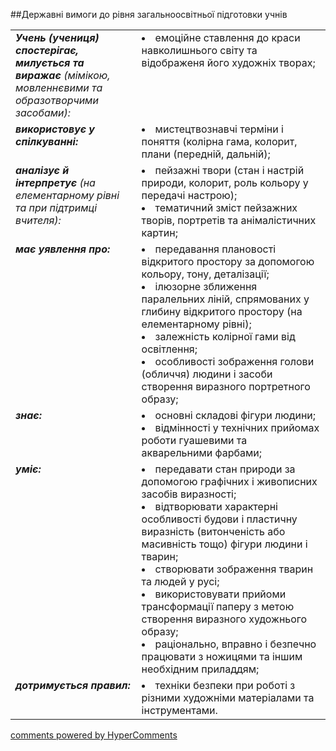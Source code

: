 <div id="hypercomments_widget" class="js-hypercomments-widget invisible"></div>

##Державні вимоги до рівня загальноосвітньої підготовки учнів

<table>
<tbody>
<tr>
<td width="40%" style="vertical-align:top !important;">
<i><b>Учень (учениця) спостерігає, милується та виражає</b> (мімікою, мовленнєвими та образотворчими засобами):</i><br>
</td>
<td style="vertical-align:top !important;">
<li>емоційне ставлення до краси навколишнього світу та відображеня його художніх творах; </li>
</td>
</tr>
<tr>
<td width="40%" style="vertical-align:top !important;">
<i><b>використовує у спілкуванні:</b></i><br>
</td>
<td>
<li>мистецтвознавчі терміни і поняття (колірна гама, колорит, плани (передній, дальній);</li>
</td>
</tr>
<tr>
<td width="40%" style="vertical-align:top !important;">
<i><b>аналізує й інтерпретує</b> (на елементарному рівні та при підтримці вчителя):</i><br>
</td>
<td>
<li>пейзажні твори (стан і настрій природи, колорит, роль кольору у передачі настрою); </li>
<li>тематичний зміст пейзажних творів, портретів та анімалістичних картин;</li>
</td>
</tr>
<tr>
<td width="40%" style="vertical-align:top !important;">
<i><b>має уявлення про:</b></i><br>
</td>
<td>
<li>передавання плановості відкритого простору за допомогою кольору, тону, деталізації;</li>
<li>ілюзорне зближення паралельних ліній, спрямованих у глибину відкритого простору (на елементарному рівні);</li>
<li>залежність колірної гами від освітлення; </li>
<li>особливості зображення голови (обличчя) людини і засоби створення виразного портретного образу;</li>
</td>
</tr>
<tr>
<td width="40%" style="vertical-align:top !important;">
<i><b>знає:</b></i><br>
</td>
<td>
<li>основні складові фігури людини;</li>
<li>відмінності у технічних прийомах роботи гуашевими та акварельними фарбами;</li>
</td>
</tr>
<tr>
<td width="40%" style="vertical-align:top !important;">
<i><b>уміє:</b></i><br>
</td>
<td>
<li>передавати стан природи за допомогою графічних і живописних засобів виразності;</li>
<li>відтворювати характерні особливості будови і пластичну виразність (витонченість або масивність тощо) фігури людини і тварин;</li>
<li>створювати зображення тварин та людей у русі;</li>
<li>використовувати прийоми трансформації паперу з метою створення виразного художнього образу;</li>
<li>раціонально, вправно і безпечно працювати з ножицями та іншим необхідним приладдям;</li>
</td>
</tr>
<tr>
<td width="40%" style="vertical-align:top !important;">
<i><b>дотримується правил:</b></i><br>
</td>
<td>
<li>техніки безпеки при роботі з різними художніми матеріалами та інструментами.</li>
</td>
</tr>
</tbody>
</table>


















<div class="js-hypercomments-container">
    <a href="http://hypercomments.com" class="hc-link" title="comments widget">comments powered by HyperComments</a>
</div>